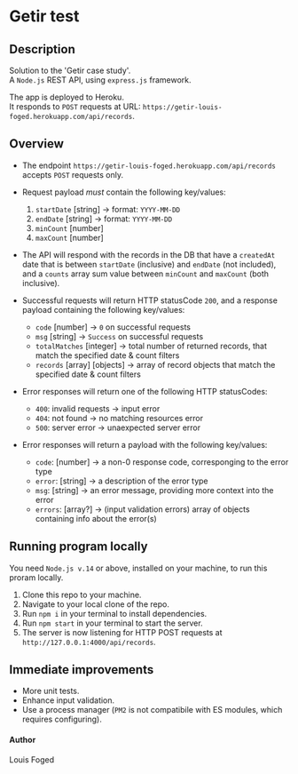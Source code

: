# Getir test

## Description

Solution to the 'Getir case study'.  
A `Node.js` REST API, using `express.js` framework.

The app is deployed to Heroku.  
It responds to `POST` requests at URL: `https://getir-louis-foged.herokuapp.com/api/records`. 

## Overview

-   The endpoint `https://getir-louis-foged.herokuapp.com/api/records` accepts `POST` requests only.

-   Request payload *must* contain the following key/values:
    1.  `startDate` [string] -> format: `YYYY-MM-DD`
    2.  `endDate` [string] -> format: `YYYY-MM-DD`
    3.  `minCount` [number]
    4.  `maxCount` [number]

-   The API will respond with the records in the DB that have a `createdAt` date that is between `startDate` (inclusive) and `endDate` (not included), and a `counts` array sum value between `minCount` and `maxCount` (both inclusive).

-   Successful requests will return HTTP statusCode `200`, and a response payload containing the following key/values:
    -  `code` [number] -> `0` on successful requests
    -  `msg` [string] -> `Success` on successful requests
    -  `totalMatches` [integer] -> total number of returned records, that match the specified date & count filters
    -  `records` [array] [objects] -> array of record objects that match the specified date & count filters

-   Error responses will return one of the following HTTP statusCodes:
    -  `400`: invalid requests -> input error
    -  `404`: not found -> no matching resources error
    -  `500`: server error -> unaexpected server error

-   Error responses will return a payload with the following key/values:
    -  `code`: [number] -> a non-0 response code, corresponging to the error type
    -  `error`: [string] -> a description of the error type
    -  `msg`: [string] -> an error message, providing more context into the error
    -  `errors`: [array?] -> (input validation errors) array of objects containing info about the error(s)

## Running program locally

You need `Node.js v.14` or above, installed on your machine, to run this proram locally.

1. Clone this repo to your machine.
2. Navigate to your local clone of the repo.
3. Run `npm i` in your terminal to install dependencies.
4. Run `npm start` in your terminal to start the server.
5. The server is now listening for HTTP POST requests at `http://127.0.0.1:4000/api/records`.

## Immediate improvements

-   More unit tests.
-   Enhance input validation.
-   Use a process manager (`PM2` is not compatibile with ES modules, which requires configuring).

#### Author

Louis Foged
